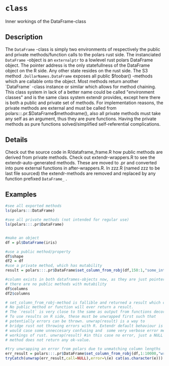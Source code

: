 # `class`

Inner workings of the DataFrame-class

## Description

The `DataFrame` -class is simply two environments of respectively
the public and private methods/function calls to the polars rust side. The instanciated
`DataFrame` -object is an `externalptr` to a lowlevel rust polars DataFrame  object.
The pointer address is the only statefullness of the DataFrame object on the R side.
Any other state resides on the rust side. The S3 method `.DollarNames.DataFrame`
exposes all public $foobar() -methods which are callable onto the object. Most methods return
another `DataFrame` -class instance or similar which allows for method chaining.
This class system in lack of a better name could be called "environment classes"
and is the same class system extendr provides, except here there is
both a public and private set of methods. For implementation reasons, the private methods are
external and must be called from polars:::.pr.$DataFrame$methodname(), also all private methods
must take any self as an argument, thus they are pure functions. Having the private methods
as pure functions solved/simplified self-referential complications.

## Details

Check out the source code in R/dataframe\_frame.R how public methods are derived from
private methods. Check out  extendr-wrappers.R to see the extendr-auto-generated methods. These
are moved to .pr and converted into pure external functions in after-wrappers.R. In zzz.R (named
zzz to be last file sourced) the extendr-methods are removed and replaced by any function
prefixed `DataFrame_` .

## Examples

```r
#see all exported methods
ls(polars:::DataFrame)

#see all private methods (not intended for regular use)
ls(polars:::.pr$DataFrame)


#make an object
df = pl$DataFrame(iris)

#use a public method/property
df$shape
df2 = df
#use a private method, which has mutability
result = polars:::.pr$DataFrame$set_column_from_robj(df,150:1,"some_ints")

#column exists in both dataframes-objects now, as they are just pointers to the same object
# there are no public methods with mutability
df$columns
df2$columns

# set_column_from_robj-method is fallible and returned a result which could be ok or an err.
# No public method or function will ever return a result.
# The `result` is very close to the same as output from functions decorated with purrr::safely.
# To use results on R side, these must be unwrapped first such that
# potentially errors can be thrown. unwrap(result) is a way to
# bridge rust not throwing errors with R. Extendr default behaviour is to use panic!(s) which
# would case some unneccesary confusing and  some very verbose error messages on the inner
# workings of rust. unwrap(result) #in this case no error, just a NULL because this mutable
# method does not return any ok-value.

#try unwrapping an error from polars due to unmatching column lengths
err_result = polars:::.pr$DataFrame$set_column_from_robj(df,1:10000,"wrong_length")
tryCatch(unwrap(err_result,call=NULL),error=\(e) cat(as.character(e)))
```



